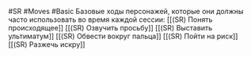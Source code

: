 #SR #Moves #Basic 
Базовые ходы персонажей, которые они должны часто использовать во время каждой сессии:
[[(SR) Понять происходящее]]
[[(SR) Озвучить просьбу]]
[[(SR) Выставить ультиматум]]
[[(SR) Обвести вокруг пальца]]
[[(SR) Пойти на риск]]
[[(SR) Разжечь искру]]